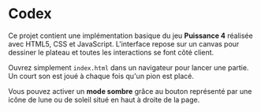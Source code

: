 # Codex

Ce projet contient une implémentation basique du jeu **Puissance 4** réalisée avec HTML5, CSS et JavaScript. L'interface repose sur un canvas pour dessiner le plateau et toutes les interactions se font côté client.

Ouvrez simplement `index.html` dans un navigateur pour lancer une partie. Un court son est joué à chaque fois qu'un pion est placé.

Vous pouvez activer un **mode sombre** grâce au bouton représenté par une icône de lune ou de soleil situé en haut à droite de la page.
